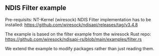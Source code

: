 ## NDIS Filter example

Pre-requisits: NT-Kernel (wiresock) NDIS Filter implementation has to be installed: https://github.com/wiresock/ndisapi/releases/tag/v3.4.8

The example is based on the filter example from the wiresock Rust repo: https://github.com/wiresock/ndisapi-rs/blob/main/examples/filter.rs

We extend the example to modify packages rather than just reading them.
